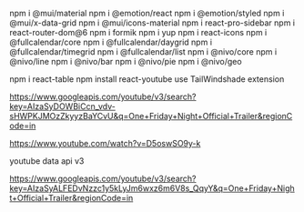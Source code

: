 npm i @mui/material
npm i @emotion/react
npm i @emotion/styled
npm i @mui/x-data-grid
npm i @mui/icons-material
npm i react-pro-sidebar
npm i react-router-dom@6
npm i formik
npm i yup
npm i react-icons
npm i @fullcalendar/core
npm i @fullcalendar/daygrid
npm i @fullcalendar/timegrid
npm i @fullcalendar/list
npm i @nivo/core
npm i @nivo/line
npm i @nivo/bar
npm i @nivo/pie
npm i @nivo/geo

npm i react-table
npm install react-youtube
use TailWindshade extension

https://www.googleapis.com/youtube/v3/search?key=AIzaSyDOWBiCcn_vdv-sHWPKJMOzZkyyzBaYCvU&q=One+Friday+Night+Official+Trailer&regionCode=in

https://www.youtube.com/watch?v=D5oswSO9y-k

youtube data api v3

https://www.googleapis.com/youtube/v3/search?key=AIzaSyALFEDvNzzc1y5kLyJm6wxz6m6V8s_QqyY&q=One+Friday+Night+Official+Trailer&regionCode=in
